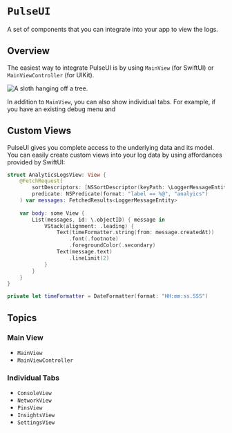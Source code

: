 # ``PulseUI``

A set of components that you can integrate into your app to view the logs.

## Overview

The easiest way to integrate PulseUI is by using ``MainView`` (for SwiftUI) or ``MainViewController`` (for UIKit).

![A sloth hanging off a tree.](pulseui-main.png)

In addition to ``MainView``, you can also show individual tabs. For example, if you have an existing debug menu and 

## Custom Views

PulseUI gives you complete access to the underlying data and its model. You can easily create custom views into your log data by using affordances provided by SwiftUI:

```swift
struct AnalyticsLogsView: View {
    @FetchRequest(
        sortDescriptors: [NSSortDescriptor(keyPath: \LoggerMessageEntity.createdAt, ascending: true)],
        predicate: NSPredicate(format: "label == %@", "analyics")
    ) var messages: FetchedResults<LoggerMessageEntity>
    
    var body: some View {
        List(messages, id: \.objectID) { message in
            VStack(alignment: .leading) {
                Text(timeFormatter.string(from: message.createdAt))
                    .font(.footnote)
                    .foregroundColor(.secondary)
                Text(message.text)
                    .lineLimit(2)
            }
        }
    }
}

private let timeFormatter = DateFormatter(format: "HH:mm:ss.SSS")
```

## Topics

### Main View

- ``MainView``
- ``MainViewController``

### Individual Tabs

- ``ConsoleView``
- ``NetworkView``
- ``PinsView``
- ``InsightsView``
- ``SettingsView``
